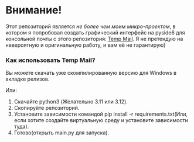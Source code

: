 # Внимание!

Этот репозиторий является *не более чем моим микро-проектом*, в котором я попробовал создать графический интерфейс на pyside6 для консольной почты с этого репозитория: [Temp Mail](https://github.com/pythontoday/temp_email). Я не претендую на невероятную и оригинальную работу, и вам её не гарантирую)

### Как использовать Temp Mail?

Вы можете скачать уже скомпилированную версию для Windows в вкладке релизов.

Или:

1. Скачайте python3 (Желательно 3.11 или 3.12).
2. Скопируйте репозиторий.
3. Установите зависимости командой pip install -r requirements.txt(Или, если хотите создайте виртуальную среду и установите зависимости туда).
4. Готово(открыть main.py для запуска).
